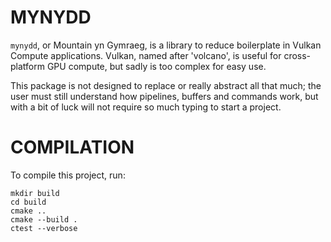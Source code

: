 
# MYNYDD

`mynydd`, or Mountain yn Gymraeg, is a library to reduce boilerplate in Vulkan Compute applications. Vulkan, named after 'volcano', is useful for cross-platform GPU compute, but sadly is too complex for easy use.

This package is not designed to replace or really abstract all that much; the user must still understand how pipelines, buffers and commands work, but with a bit of luck will not require so much typing to start a project.

# COMPILATION

To compile this project, run:

```
mkdir build
cd build
cmake ..
cmake --build .
ctest --verbose
```

